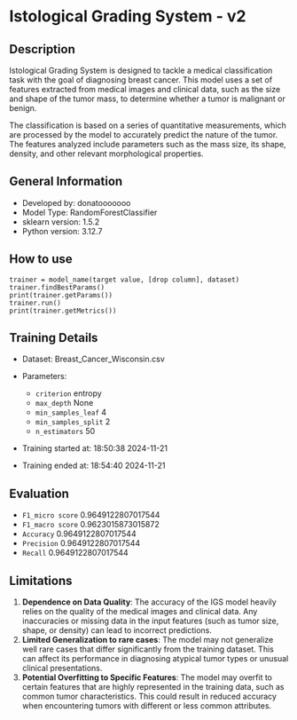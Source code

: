 
# Istological Grading System - v2

## Description
Istological Grading System is designed to tackle a medical classification task with the goal of diagnosing breast cancer. This model uses a set of features extracted from medical images and clinical data, such as the size and shape of the tumor mass, to determine whether a tumor is malignant or benign.

The classification is based on a series of quantitative measurements, which are processed by the model to accurately predict the nature of the tumor. The features analyzed include parameters such as the mass size, its shape, density, and other relevant morphological properties.

## General Information 
- Developed by: donatooooooo
- Model Type: RandomForestClassifier
- sklearn version: 1.5.2
- Python version: 3.12.7

## How to use
```
trainer = model_name(target value, [drop column], dataset)
trainer.findBestParams()
print(trainer.getParams())
trainer.run()
print(trainer.getMetrics())
```

## Training Details
- Dataset: Breast_Cancer_Wisconsin.csv
- Parameters: 
    - `criterion` entropy
    - `max_depth` None
    - `min_samples_leaf` 4
    - `min_samples_split` 2
    - `n_estimators` 50
    
- Training started at: 18:50:38 2024-11-21
- Training ended at: 18:54:40 2024-11-21

## Evaluation
- `F1_micro score` 0.9649122807017544
- `F1_macro score` 0.9623015873015872
- `Accuracy` 0.9649122807017544
- `Precision` 0.9649122807017544
- `Recall` 0.9649122807017544

## Limitations
1. **Dependence on Data Quality**: The accuracy of the IGS model heavily relies on the quality of the medical images and clinical data. Any inaccuracies or missing data in the input features (such as tumor size, shape, or density) can lead to incorrect predictions.
2. **Limited Generalization to rare cases**: The model may not generalize well rare cases that differ significantly from the training dataset. This can affect its performance in diagnosing atypical tumor types or unusual clinical presentations.
3. **Potential Overfitting to Specific Features**: The model may overfit to certain features that are highly represented in the training data, such as common tumor characteristics. This could result in reduced accuracy when encountering tumors with different or less common attributes.
